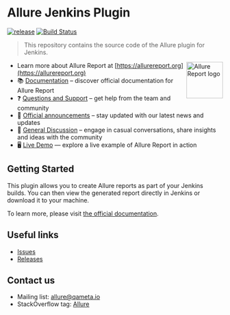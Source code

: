 # Allure Jenkins Plugin

[![release](https://img.shields.io/github/v/release/jenkinsci/allure-plugin?style=flat)](https://github.com/jenkinsci/allure-plugin/releases/latest)
[![Build Status](https://img.shields.io/github/actions/workflow/status/jenkinsci/allure-plugin/build.yml?branch=master&style=flat)](https://github.com/jenkinsci/allure-plugin/actions/workflows/build.yml?query=branch%3Amaster)

> This repository contains the source code of the Allure plugin for Jenkins.

[<img src="https://allurereport.org/public/img/allure-report.svg" height="85px" alt="Allure Report logo" align="right" />](https://allurereport.org "Allure Report")

- Learn more about Allure Report at [https://allurereport.org](https://allurereport.org)
- 📚 [Documentation](https://allurereport.org/docs/) – discover official documentation for Allure Report
- ❓ [Questions and Support](https://github.com/orgs/allure-framework/discussions/categories/questions-support) – get help from the team and community
- 📢 [Official announcements](https://github.com/orgs/allure-framework/discussions/categories/announcements) –  stay updated with our latest news and updates
- 💬 [General Discussion](https://github.com/orgs/allure-framework/discussions/categories/general-discussion) – engage in casual conversations, share insights and ideas with the community
- 🖥️ [Live Demo](https://demo.allurereport.org/) — explore a live example of Allure Report in action

## Getting Started

This plugin allows you to create Allure reports as part of your Jenkins builds. You can then view the generated report directly in Jenkins or download it to your machine.

To learn more, please visit [the official documentation](https://allurereport.org/docs/integrations-jenkins/).

## Useful links

* [Issues](https://github.com/jenkinsci/allure-plugin/issues?labels=&milestone=&page=1&state=open)
* [Releases](https://github.com/jenkinsci/allure-plugin/releases)

## Contact us

* Mailing list: [allure@qameta.io](mailto:allure@qameta.io)
* StackOverflow tag: [Allure](http://stackoverflow.com/questions/tagged/allure)

